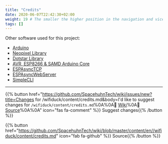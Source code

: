 ```yaml
---
title: "Credits"
date: 2020-06-07T22:42:30+02:00
weight: 19 # The smaller the higher position in the navigation and vice versa
tags: []
---
```


Other software used for this project:
  - [Arduino](https://www.arduino.cc)
  - [Neopixel Library](https://github.com/adafruit/Adafruit_NeoPixel)
  - [Dotstar Library](https://github.com/adafruit/Adafruit_DotStar)
  - [AVR, ESP8266 & SAMD Arduino Core](https://github.com/spacehuhn/hardware/tree/master/wifiduck)
  - [ESPAsyncTCP](https://github.com/me-no-dev/ESPAsyncTCP)
  - [ESPAsyncWebServer](https://github.com/me-no-dev/ESPAsyncWebServer)
  - [SimpleCLI](https://github.com/spacehuhn/SimpleCLI)

---

{{% button href="https://github.com/SpacehuhnTech/wiki/issues/new?title=Changes for /wifiduck/content/credits.md&body=I'd like to suggest changes for `/wifiduck/content/credits.md`%0A%0A:link: [Wiki](https://spacehuhn.wiki//wifiduck/content/credits)%0A:link: [Source](https://github.com/SpacehuhnTech/wiki/blob/master/content/en//wifiduck/content/credits.md)%0A%0A<!-- Describe your desired changes -->" icon="fas fa-comment" %}}&nbsp;Suggest changes{{% /button %}}

{{% button href="https://github.com/SpacehuhnTech/wiki/blob/master/content/en//wifiduck/content/credits.md" icon="fab fa-github" %}}&nbsp;Source{{% /button %}}